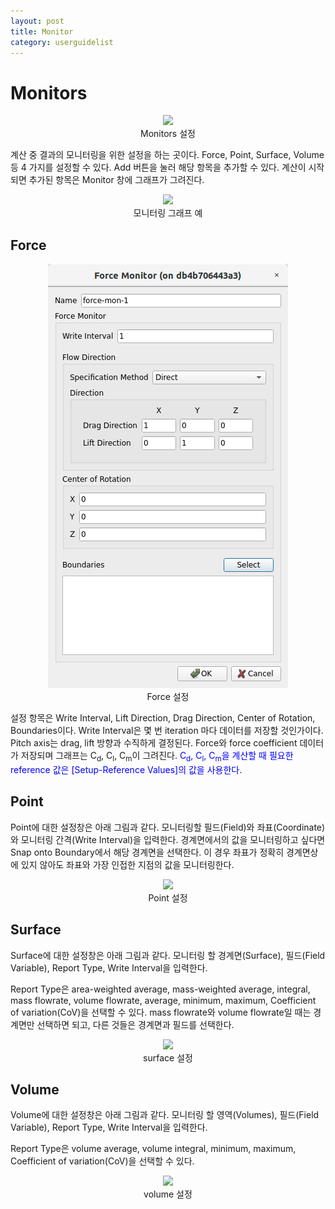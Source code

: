 ```yaml
---
layout: post
title: Monitor
category: userguidelist
---
```


# Monitors

<p align='center'>
    <img src="https://github.com/nextfoam/baram-pages/raw/main/screenshots/pic/monitor.png"><br> Monitors 설정
</p>

계산 중 결과의 모니터링을 위한 설정을 하는 곳이다. Force, Point, Surface, Volume 등 4 가지를 설정할 수 있다. Add 버튼을 눌러 해당 항목을 추가할 수 있다. 계산이 시작되면 추가된 항목은 Monitor 창에 그래프가 그려진다.

<p align='center'>
    <img src="https://github.com/nextfoam/baram-pages/raw/main/screenshots/pic/monitor1.png"><br> 모니터링 그래프 예
</p>

## Force

<p align='center'>
    <img src="https://github.com/nextfoam/baram-pages/raw/main/screenshots/pic/force.png"><br> Force 설정
</p>

설정 항목은 Write Interval, Lift Direction, Drag Direction, Center of Rotation, Boundaries이다. Write Interval은 몇 번 iteration 마다 데이터를 저장할 것인가이다. Pitch axis는 drag, lift 방향과 수직하게 결정된다. Force와 force coefficient 데이터가 저장되며 그래프는 C<sub>d</sub>, C<sub>l</sub>, C<sub>m</sub>이 그려진다. <span style="color:blue">C<sub>d</sub>, C<sub>l</sub>, C<sub>m</sub>을 계산할 때 필요한 reference 값은 [Setup-Reference Values]의 값을 사용한다</span>.

## Point

Point에 대한 설정창은 아래 그림과 같다. 모니터링할 필드(Field)와 좌표(Coordinate)와 모니터링 간격(Write Interval)을 입력한다. 경계면에서의 값을 모니터링하고 싶다면 Snap onto Boundary에서 해당 경계면을 선택한다. 이 경우 좌표가 정확히 경계면상에 있지 않아도 좌표와 가장 인접한 지점의 값을 모니터링한다.

<p align='center'>
    <img src="https://github.com/nextfoam/baram-pages/raw/main/screenshots/pic/point.png"><br> Point 설정
</p>


## Surface

Surface에 대한 설정창은 아래 그림과 같다. 모니터링 할 경계면(Surface), 필드(Field Variable), Report Type, Write Interval을 입력한다. 

Report Type은 area-weighted average, mass-weighted average, integral, mass flowrate, volume flowrate, average, minimum, maximum, Coefficient of variation(CoV)을 선택할 수 있다. mass flowrate와 volume flowrate일 때는 경계면만 선택하면 되고, 다른 것들은 경계면과 필드를 선택한다. 

<p align='center'>
    <img src="https://github.com/nextfoam/baram-pages/raw/main/screenshots/pic/surface.png"><br> surface 설정
</p>


## Volume

Volume에 대한 설정창은 아래 그림과 같다. 모니터링 할 영역(Volumes), 필드(Field Variable), Report Type, Write Interval을 입력한다.

Report Type은 volume average, volume integral, minimum, maximum, Coefficient of variation(CoV)을 선택할 수 있다.

<p align='center'>
    <img src="https://github.com/nextfoam/baram-pages/raw/main/screenshots/pic/volume.png"><br> volume 설정
</p>


